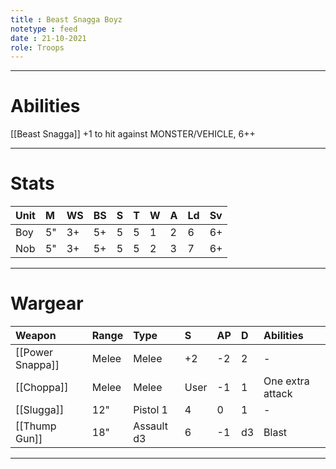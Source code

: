 ```yaml
---
title : Beast Snagga Boyz
notetype : feed
date : 21-10-2021
role: Troops
---
```


---

# Abilities
[[Beast Snagga]] +1 to hit against MONSTER/VEHICLE, 6++

---

# Stats
| Unit | M   | WS  | BS  | S   | T   | W   | A   | Ld  | Sv  |
|:---- |:--- |:--- |:--- |:--- |:--- |:--- |:--- |:--- |:--- |
| Boy  | 5"  | 3+  | 5+  | 5   | 5   | 1   | 2   | 6   | 6+  |
| Nob  | 5"  | 3+  | 5+  | 5   | 5   | 2   | 3   | 7   | 6+  |

---

# Wargear
| Weapon           | Range | Type       | S    | AP  | D   | Abilities        |
|:---------------- |:----- |:---------- |:---- |:--- |:--- |:---------------- |
| [[Power Snappa]] | Melee | Melee      | +2   | -2  | 2   | -                |
| [[Choppa]]       | Melee | Melee      | User | -1  | 1   | One extra attack |
| [[Slugga]]       | 12"   | Pistol 1   | 4    | 0   | 1   | -                |
| [[Thump Gun]]    | 18"   | Assault d3 | 6    | -1  | d3  | Blast            |

---